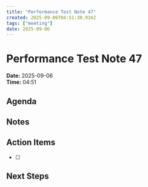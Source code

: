 ```yaml
---
title: "Performance Test Note 47"
created: 2025-09-06T04:51:30.916Z
tags: ["meeting"]
date: 2025-09-06
---
```


# Performance Test Note 47

**Date:** 2025-09-06  
**Time:** 04:51  

## Agenda


## Notes


## Action Items
- [ ] 

## Next Steps
